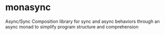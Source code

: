 # monasync
Async/Sync Composition library for sync and async behaviors through an async monad to simplify program structure and comprehension
